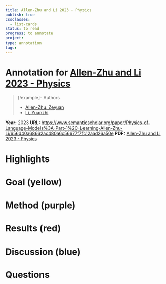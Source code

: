 ```yaml
---
title: Allen-Zhu and Li 2023 - Physics
publish: true
cssclasses:
  - list-cards
status: to read
progress: to annotate
project:
type: annotation
tags:
---
```

# Annotation for [Allen-Zhu and Li 2023 - Physics](Papers/References/Allen-Zhu%20and%20Li%202023%20-%20Physics)

> [!example]- Authors
> - [Allen-Zhu, Zeyuan](Papers/People/Allen-Zhu%20Zeyuan)
> - [Li, Yuanzhi](Papers/People/Li%20Yuanzhi)

**Year:** 2023
**URL:** https://www.semanticscholar.org/paper/Physics-of-Language-Models%3A-Part-1%2C-Learning-Allen-Zhu-Li/656d40a68662ac480a6c56677f7fc12aad26a50e
**PDF:** [Allen-Zhu and Li 2023 - Physics](Papers/PDFs/Allen-Zhu%20and%20Li%202023%20-%20Physics%20of%20Language%20Models%20Part%201%20Learning%20Hierarchical%20Language%20Structures.pdf)

# Highlights


# Goal (yellow)


# Method (purple)


# Results (red)


# Discussion (blue)


# Questions

